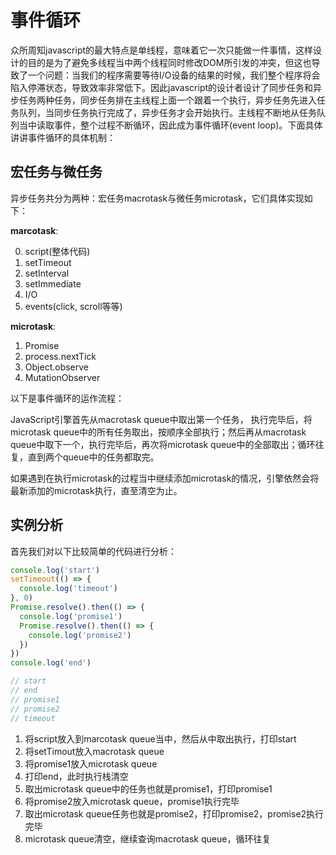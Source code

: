 # 事件循环
众所周知javascript的最大特点是单线程，意味着它一次只能做一件事情，这样设计的目的是为了避免多线程当中两个线程同时修改DOM所引发的冲突，但这也导致了一个问题：当我们的程序需要等待I/O设备的结果的时候，我们整个程序将会陷入停滞状态，导致效率非常低下。因此javascript的设计者设计了同步任务和异步任务两种任务，同步任务排在主线程上面一个跟着一个执行，异步任务先进入任务队列，当同步任务执行完成了，异步任务才会开始执行。主线程不断地从任务队列当中读取事件，整个过程不断循环，因此成为事件循环(event loop)。下面具体讲讲事件循环的具体机制：

## 宏任务与微任务
异步任务共分为两种：宏任务macrotask与微任务microtask，它们具体实现如下：

**marcotask**:

0. script(整体代码)
1. setTimeout
2. setInterval
3. setImmediate
4. I/O
5. events(click, scroll等等)

**microtask**:
1. Promise
2. process.nextTick
3. Object.observe
4. MutationObserver

以下是事件循环的运作流程：

JavaScript引擎首先从macrotask queue中取出第一个任务，
执行完毕后，将microtask queue中的所有任务取出，按顺序全部执行；然后再从macrotask queue中取下一个，执行完毕后，再次将microtask queue中的全部取出；循环往复，直到两个queue中的任务都取完。

如果遇到在执行microtask的过程当中继续添加microtask的情况，引擎依然会将最新添加的microtask执行，直至清空为止。

## 实例分析
首先我们对以下比较简单的代码进行分析：
```javascript
console.log('start')
setTimeout(() => {
  console.log('timeout')
}, 0)
Promise.resolve().then(() => {
  console.log('promise1')
  Promise.resolve().then(() => {
    console.log('promise2')
  })
})
console.log('end')

// start
// end
// promise1
// promise2
// timeout
```
1. 将script放入到marcotask queue当中，然后从中取出执行，打印start
2. 将setTimout放入macrotask queue
3. 将promise1放入microtask queue
4. 打印end，此时执行栈清空
5. 取出microtask queue中的任务也就是promise1，打印promise1
6. 将promise2放入microtask queue，promise1执行完毕
7. 取出microtask queue任务也就是promise2，打印promise2，promise2执行完毕
8. microtask queue清空，继续查询macrotask queue，循环往复